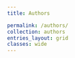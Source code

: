 ```yaml
---
title: Authors

permalink: /authors/
collection: authors
entries_layout: grid
classes: wide
---
```

